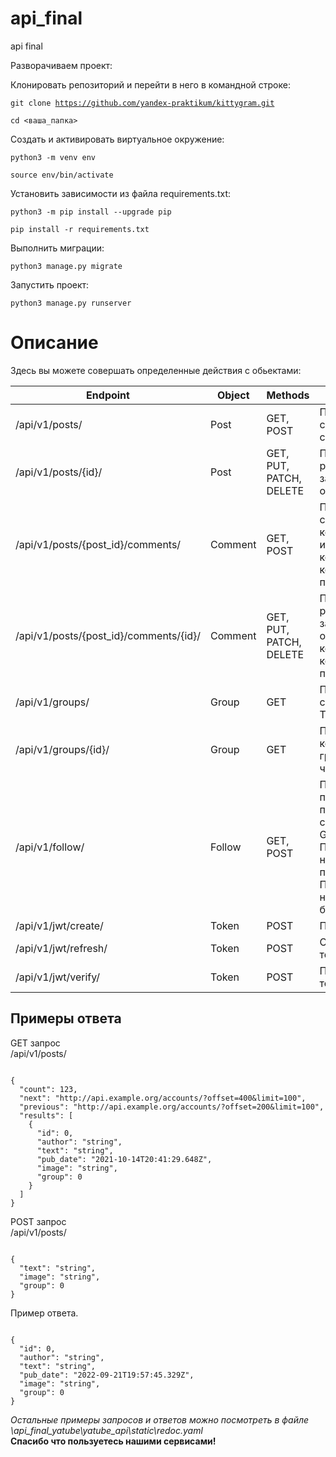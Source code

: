 # api_final
api final

Разворачиваем проект:

Клонировать репозиторий и перейти в него в командной строке:

<code>git clone https://github.com/yandex-praktikum/kittygram.git</code><br>

<code>cd <ваша_папка></code><br>

Cоздать и активировать виртуальное окружение:<br>

<code>python3 -m venv env</code><br>

<code>source env/bin/activate</code><br>

Установить зависимости из файла requirements.txt:<br>

<code>python3 -m pip install --upgrade pip</code><br>

<code>pip install -r requirements.txt</code><br>

Выполнить миграции:<br>

<code>python3 manage.py migrate</code><br>

Запустить проект:<br>

<code>python3 manage.py runserver</code>

<h1>Описание</h1>
Здесь вы можете совершать определенные действия с обьектами:<br>

| Endpoint | Object | Methods | Description |
| --- | --- | --- | --- |
| /api/v1/posts/ | Post | GET, POST | Получаем список постов и создаем пост. |
| /api/v1/posts/{id}/ | Post | GET, PUT, PATCH, DELETE | Получаем, редактируем, заменяем, отдельный пост. |
| /api/v1/posts/{post_id}/comments/ | Comment | GET, POST | Получаем список комментариев и создаем комментарий к конкретному посту |
| /api/v1/posts/{post_id}/comments/{id}/ | Comment | GET, PUT, PATCH, DELETE | Получаем, редактируем, заменяем, отдельный комментарий и конкретному посту. |
| /api/v1/groups/ | Group | GET | Получаем список групп. Только чтоние |
| /api/v1/groups/{id}/ | Group | GET | Получаем конкретную группу. Только чтоние |
| /api/v1/follow/ | Follow | GET, POST | Получаем все подписки пользователя сделавшего GET запрос. Подписываемся на другого пользователя. Подписыватся на себя безсмысленно |
| /api/v1/jwt/create/ | Token | POST | Получаем токен |
| /api/v1/jwt/refresh/ | Token | POST | Обновляем токен |
| /api/v1/jwt/verify/ | Token | POST | Проверяем токен |
<h2>Примеры ответа</h2><br?
*Используется гибкая пагинация*<br>
 GET запрос<br>
 /api/v1/posts/
<pre><code>
{
  "count": 123,
  "next": "http://api.example.org/accounts/?offset=400&limit=100",
  "previous": "http://api.example.org/accounts/?offset=200&limit=100",
  "results": [
    {
      "id": 0,
      "author": "string",
      "text": "string",
      "pub_date": "2021-10-14T20:41:29.648Z",
      "image": "string",
      "group": 0
    }
  ]
}
</code></pre>

POST запрос<br>
/api/v1/posts/
<pre><code>
{
  "text": "string",
  "image": "string",
  "group": 0
}
</code></pre>
Пример ответа.
<pre><code>
{
  "id": 0,
  "author": "string",
  "text": "string",
  "pub_date": "2022-09-21T19:57:45.329Z",
  "image": "string",
  "group": 0
}
</code></pre>
_Остальные примеры запросов и ответов можно посмотреть в файле \api_final_yatube\yatube_api\static\redoc.yaml_ <br>
**Спасибо что пользуетесь нашими сервисами!**

